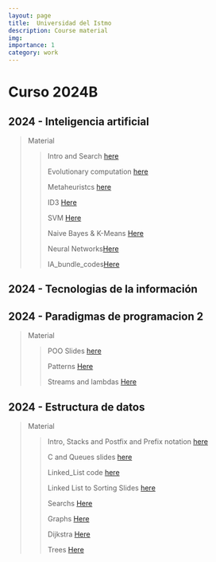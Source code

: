 ```yaml
---
layout: page
title:  Universidad del Istmo 
description: Course material
img: 
importance: 1
category: work
---
```


# Curso 2024B

## 2024 - Inteligencia artificial
>
>Material
>>Intro and Search [here](/assets/pdf/Inteligencia_artificial_I.pdf)
>>
>>Evolutionary computation [here](/assets/pdf/CEVO.pdf)
>>
>> Metaheuristcs  [here](/assets/pdf/MetaH.pdf)
>>
>>ID3 [Here](/assets/pdf/ID3.pdf)
>>
>>SVM [Here](/assets/pdf/SVM_IA.pdf)
>>
>>Naive Bayes & K-Means [Here](/assets/pdf/Bayes_Kmeans.pdf)
>>
>>Neural Networks[Here](/assets/pdf/RNA_p3_IA.pdf)
>>
>>IA_bundle_codes[Here](/assets/Code/IA_bundle.zip)

## 2024 - Tecnologias de la información

## 2024 - Paradigmas de programacion 2
>
>Material
>>POO Slides [here](/assets/pdf/PPII.pdf)
>>
>>Patterns [Here](/assets/pdf/Patrones_POO2.pdf)
>>
>>Streams and lambdas [Here](/assets/pdf/Java_8.pdf)
>>

## 2024 - Estructura de datos

>Material
>> Intro, Stacks and Postfix and Prefix notation [here](/assets/pdf/EdC1.pdf)
>>
>> C and Queues slides [here](/assets/pdf/ED.pdf)
>>
>> Linked_List code [here](/assets/Code/Linked_List.c)
>>
>> Linked List to Sorting Slides [here](/assets/pdf/ED2.pdf)
>>
>> Searchs [Here](/assets/pdf/ED3.pdf)
>>
>> Graphs [Here](/assets/pdf/GrafosED.pdf)
>>
>> Dijkstra [Here](/assets/pdf/Dijkstra_ED_P3.pdf)
>>
>> Trees [Here](/assets/pdf/Arboles_ED_P3.pdf)
>> 
